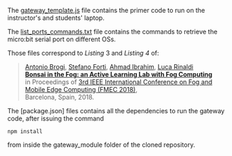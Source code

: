 The [gateway_template.js](https://github.com/di-unipi-socc/bonsaifog/blob/master/gateway_module/gateway_template.js) file contains the primer code to run on the instructor's and students' laptop. 

The [list_ports_commands.txt](https://github.com/di-unipi-socc/bonsaifog/blob/master/gateway_module/list_ports_commands.txt) file contains the commands to retrieve the micro:bit serial port on different OSs.

Those files correspond to _Listing_ 3 and _Listing 4_ of:

> [Antonio Brogi](http://pages.di.unipi.it/brogi), [Stefano Forti](http://pages.di.unipi.it/forti), [Ahmad Ibrahim](http://pages.di.unipi.it/ibrahim), [Luca Rinaldi](http://lucar.in) <br>
> **[Bonsai in the Fog: an Active Learning Lab with Fog Computing](http://pages.di.unipi.it/forti/pdf/conferences/2018/fmec18.pdf)** <br>
> in Proceedings of [3rd IEEE International Conference on Fog and Mobile Edge Computing (FMEC 2018)](http://emergingtechnet.org/FMEC2018/), <br>
> Barcelona, Spain, 2018.

The [package.json] files contains all the dependencies to run the gateway code, after issuing the command
```
npm install
```
from inside the gateway_module folder of the cloned repository.
